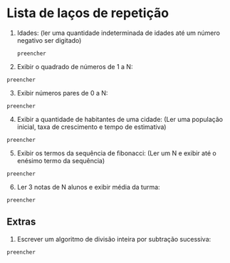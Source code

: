 # Lista de laços de repetição


1. Idades: (ler uma quantidade indeterminada de idades até um número negativo ser digitado)
   
   ```
   preencher
   ```

2. Exibir o quadrado de números de 1 a N:

```
preencher
```

3. Exibir números pares de 0 a N:

```
preencher
```

4. Exibir a quantidade de habitantes de uma cidade: (Ler uma população inicial, taxa de crescimento e tempo de estimativa)

```
preencher
```

5. Exibir os termos da sequência de fibonacci: (Ler um N e exibir até o enésimo termo da sequência)

```
preencher
```

6. Ler 3 notas de N alunos e exibir média da turma:

```
preencher
```

## Extras

1. Escrever um algoritmo de divisão inteira por subtração sucessiva:
```
preencher
```
